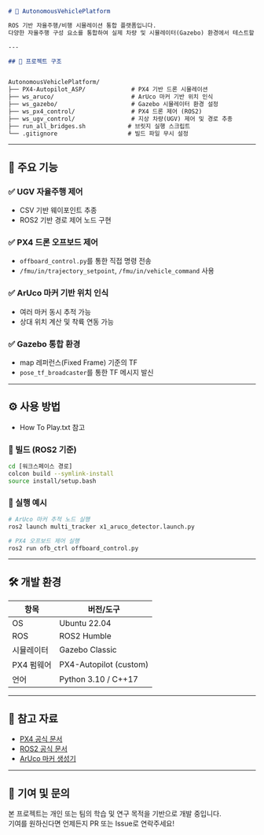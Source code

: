 ```markdown
# 🚗 AutonomousVehiclePlatform

ROS 기반 자율주행/비행 시뮬레이션 통합 플랫폼입니다.  
다양한 자율주행 구성 요소를 통합하여 실제 차량 및 시뮬레이터(Gazebo) 환경에서 테스트할 수 있도록 구성되어 있습니다.

---

## 📁 프로젝트 구조


AutonomousVehiclePlatform/
├── PX4-Autopilot_ASP/             # PX4 기반 드론 시뮬레이션
├── ws_aruco/                      # ArUco 마커 기반 위치 인식
├── ws_gazebo/                     # Gazebo 시뮬레이터 환경 설정
├── ws_px4_control/                # PX4 드론 제어 (ROS2)
├── ws_ugv_control/                # 지상 차량(UGV) 제어 및 경로 추종
├── run_all_bridges.sh            # 브릿지 실행 스크립트
└── .gitignore                    # 빌드 파일 무시 설정
```

---

## 🚀 주요 기능

### ✅ UGV 자율주행 제어
- CSV 기반 웨이포인트 추종
- ROS2 기반 경로 제어 노드 구현

### ✅ PX4 드론 오프보드 제어
- `offboard_control.py`를 통한 직접 명령 전송
- `/fmu/in/trajectory_setpoint`, `/fmu/in/vehicle_command` 사용

### ✅ ArUco 마커 기반 위치 인식
- 여러 마커 동시 추적 가능
- 상대 위치 계산 및 착륙 연동 가능

### ✅ Gazebo 통합 환경
- map 레퍼런스(Fixed Frame) 기준의 TF
- `pose_tf_broadcaster`를 통한 TF 메시지 발신

---

## ⚙️ 사용 방법
- How To Play.txt 참고

### 🔧 빌드 (ROS2 기준)

```bash
cd [워크스페이스 경로]
colcon build --symlink-install
source install/setup.bash
```

### 🚀 실행 예시

```bash
# ArUco 마커 추적 노드 실행
ros2 launch multi_tracker x1_aruco_detector.launch.py

# PX4 오프보드 제어 실행
ros2 run ofb_ctrl offboard_control.py
```

---

## 🛠️ 개발 환경

| 항목            | 버전/도구               |
|-----------------|------------------------|
| OS              | Ubuntu 22.04           |
| ROS             | ROS2 Humble            |
| 시뮬레이터      | Gazebo Classic         |
| PX4 펌웨어      | PX4-Autopilot (custom) |
| 언어            | Python 3.10 / C++17    |

---

## 🔗 참고 자료

- [PX4 공식 문서](https://docs.px4.io/)
- [ROS2 공식 문서](https://docs.ros.org/en/humble/)
- [ArUco 마커 생성기](https://chev.me/arucogen/)

---

## 🤝 기여 및 문의

본 프로젝트는 개인 또는 팀의 학습 및 연구 목적을 기반으로 개발 중입니다.  
기여를 원하신다면 언제든지 PR 또는 Issue로 연락주세요!
```
